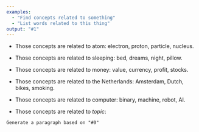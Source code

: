 ```yaml
---
examples:
  - "Find concepts related to something"
  - "List words related to this thing"
output: "#1"
---
```


- Those concepts are related to atom: electron, proton, particle, nucleus.

- Those concepts are related to sleeping: bed, dreams, night, pillow.

- Those concepts are related to money: value, currency, profit, stocks.

- Those concepts are related to the Netherlands: Amsterdam, Dutch, bikes, smoking.

- Those concepts are related to computer: binary, machine, robot, AI.

- Those concepts are related to *topic*:

```dual
Generate a paragraph based on "#0"
```